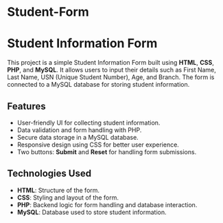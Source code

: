 # Student-Form
# Student Information Form

This project is a simple Student Information Form built using **HTML**, **CSS**, **PHP**, and **MySQL**. It allows users to input their details such as First Name, Last Name, USN (Unique Student Number), Age, and Branch. The form is connected to a MySQL database for storing student information.

## Features

- User-friendly UI for collecting student information.
- Data validation and form handling with PHP.
- Secure data storage in a MySQL database.
- Responsive design using CSS for better user experience.
- Two buttons: **Submit** and **Reset** for handling form submissions.

## Technologies Used

- **HTML**: Structure of the form.
- **CSS**: Styling and layout of the form.
- **PHP**: Backend logic for form handling and database interaction.
- **MySQL**: Database used to store student information.


